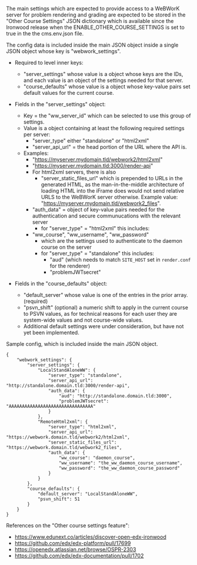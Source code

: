 The main settings which are expected to provide access to a WeBWorK server
for problem rendering and grading are expected to be stored in the
"Other Course Settings" JSON dictionary which is available since the
Ironwood release when the ENABLE_OTHER_COURSE_SETTINGS is set to true in the
the cms.env.json file.

The config data is included inside the main JSON object inside a single JSON
object whose key is "webwork_settings".

  * Required to level inner keys:
    * "server_settings" whose value is a object whose keys are the IDs, and each
      value is an object of the settings needed for that server.
    * "course_defaults" whose value is a object whose key-value pairs set default
      values for the current course.

  * Fields in the "server_settings" object:
      * Key = the "ww_server_id" which can be selected to use this group of settings.
      * Value is a object containing at least the following required settings per server:
        * "server_type" either "standalone" or "html2xml"
        * "server_api_url" = the head portion of the URL where the API is.
	  * Examples:
	    * "https://myserver.mydomain.tld/webwork2/html2xml"
	    * "https://myserver.mydomain.tld:3000/render-api"
        * For html2xml servers, there is also
            * "server_static_files_url" which is prepended to URLs in the generated HTML,
              as the man-in-the-middle architecture of loading HTML into the iFrame does
              would not send relative URLS to the WeBWorK server otherwise.
              Example value: "https://myserver.mydomain.tld/webwork2_files".
        * "auth_data" = object of key-value pairs needed for the authentication and
	  secure communucations with the relevant server
          * for "server_type" = "html2xml" this includes:
	    * "ww_course", "ww_username", "ww_password"
            * which are the settings used to authenticate to the daemon course on the server
          * for "server_type" = "standalone" this includes:
            * "aud" (which needs to match `SITE_HOST` set in `render.conf` for the renderer)
            * "problemJWTsecret"
  * Fields in the "course_defaults" object:
    * "default_server" whose value is one of the entries in the prior array. (required)
    * "psvn_shift" (optional) a numeric shift to apply in the current course to PSVN values,
      as for technical reasons for each user they are system-wide values and not course-wide
      values.
    * Additional default settings were under consideration, but have not yet been implemented.

Sample config, which is included inside the main JSON object.

```
{
    "webwork_settings": {
        "server_settings": {
            "LocalStandAloneWW": {
                "server_type": "standalone",
                "server_api_url": "http://standalone.domain.tld:3000/render-api",
                "auth_data": {
                    "aud": "http://standalone.domain.tld:3000",
                    "problemJWTsecret": "AAAAAAAAAAAAAAAAAAAAAAAAAAAAAAAA"
                }
            },
            "RemoteHtml2xml": {
                "server_type": "html2xml",
                "server_api_url": "https://webwork.domain.tld/webwork2/html2xml",
                "server_static_files_url": "https://webwork.domain.tld/webwork2_files",
                "auth_data": {
                    "ww_course": "daemon_course",
                    "ww_username": "the_ww_daemon_course_username",
                    "ww_password": "the_ww_daemon_course_password"
                }
            }
        },
        "course_defaults": {
            "default_server": "LocalStandAloneWW",
            "psvn_shift": 51
        }
    }
}
```

References on the "Other course settings feature":
  - https://www.edunext.co/articles/discover-open-edx-ironwood
  - https://github.com/edx/edx-platform/pull/17699
  - https://openedx.atlassian.net/browse/OSPR-2303
  - https://github.com/edx/edx-documentation/pull/1702

